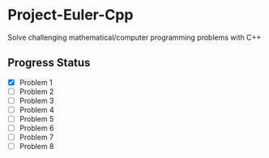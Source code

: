 # Project-Euler-Cpp
Solve challenging mathematical/computer programming problems with C++

## Progress Status
- [x] Problem 1
- [ ] Problem 2
- [ ] Problem 3
- [ ] Problem 4
- [ ] Problem 5
- [ ] Problem 6
- [ ] Problem 7
- [ ] Problem 8
